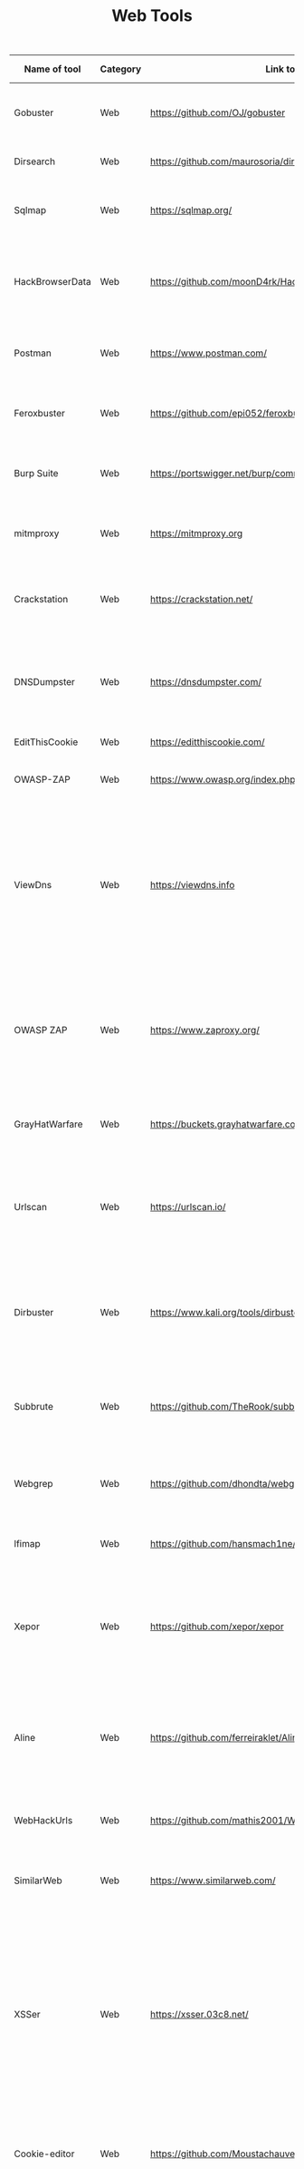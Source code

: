 <h1 align="center"> Web Tools </h1>
<br>



   
| Name of tool    | Category | Link to the tool                                               | Short Discription                                                                                                                                                                                                                                                                                                                                              |
| --------------- | -------- | -------------------------------------------------------------- | -------------------------------------------------------------------------------------------------------------------------------------------------------------------------------------------------------------------------------------------------------------------------------------------------------------------------------------------------------------- |
| Gobuster        | Web      | https://github.com/OJ/gobuster                                 | Bruteforce tool for finding directories and files in webserver                                                                                                                                                                                                                                                                                                 |
| Dirsearch       | Web      | https://github.com/maurosoria/dirsearch                        | Tool for scanning a website path.                                                                                                                                                                                                                                                                                                                              |
| Sqlmap          | Web      | https://sqlmap.org/                                            | automates the process of detecting and exploiting SQL injection                                                                                                                                                                                                                                                                                                |
| HackBrowserData | Web      | https://github.com/moonD4rk/HackBrowserData                    | Tools that could help us decrypt data like password, bookmark, history from the browser.                                                                                                                                                                                                                                                                       |
| Postman         | Web      | https://www.postman.com/                                       | Tool for testing API calls and stubing the data to APIs to mock the calls                                                                                                                                                                                                                                                                                      |
| Feroxbuster     | Web      | https://github.com/epi052/feroxbuster                          | A simple, fast, recursive content discovery tool written in Rust                                                                                                                                                                                                                                                                                               |
| Burp Suite      | Web      | https://portswigger.net/burp/communitydownload                 | It is tool for performing security testing of web applications.                                                                                                                                                                                                                                                                                                |
| mitmproxy       | Web      | https://mitmproxy.org                                          | Mitmproxy is a free and open source interactive HTTPS proxy.                                                                                                                                                                                                                                                                                                   |
| Crackstation    | Web      | https://crackstation.net/                                      | CrackStation is a massive pre-computed lookup tables to crack password hashes.                                                                                                                                                                                                                                                                                 |
| DNSDumpster     | Web      | https://dnsdumpster.com/                                       | DNSdumpster is a FREE domain research tool that can discover hosts related to a domain.                                                                                                                                                                                                                                                                        |
| EditThisCookie  | Web      | https://editthiscookie.com/                                    | Cookie viewer and editor                                                                                                                                                                                                                                                                                                                                       |
| OWASP-ZAP       | Web      | https://www.owasp.org/index.php/OWASP_Zed_Attack_Proxy_Project | Owasp-zap tool is used to scan web application.                                                                                                                                                                                                                                                                                                                |
| ViewDns         | Web      | https://viewdns.info                                           | ViewDNS is used to search for Domain/IP address info and can reverse search about the IP address of the website. Many of the tools are included in it as: Reverse IP Lookup,IP Whois,etc                                                                                                                                                                       |
| OWASP ZAP       | Web      | https://www.zaproxy.org/                                       | OWASP Zed Attact Proxy (ZAP) used for spidering website/passive scanning of website. It contain scanner,proxy and many other features.                                                                                                                                                                                                                         |
| GrayHatWarfare  | Web      | https://buckets.grayhatwarfare.com/                            | Website used to look for publicly exposed s3 buckets of AWS servers                                                                                                                                                                                                                                                                                            |
| Urlscan         | Web      | https://urlscan.io/                                            | urlscan.io is a free service to scan and analyse websites. It record the activity that this page navigation creates.                                                                                                                                                                                                                                           |
| Dirbuster       | Web      | https://www.kali.org/tools/dirbuster/                          | DirBuster is a multi threaded java application designed to brute force directories and files names on web/application servers.                                                                                                                                                                                                                                 |
| Subbrute        | Web      | https://github.com/TheRook/subbrute                            | A DNS meta-query spider that enumerates DNS records, and subdomains.                                                                                                                                                                                                                                                                                           |
| Webgrep         | Web      | https://github.com/dhondta/webgrep                             | grep for Web pages, with JS deobfuscation, CSS unminifying and OCR on images.                                                                                                                                                                                                                                                                                  |
| lfimap          | Web      | https://github.com/hansmach1ne/lfimap                          | Local file inclusion discovery and exploitation tool                                                                                                                                                                                                                                                                                                           |
| Xepor           | Web      | https://github.com/xepor/xepor                                 | Xepor, a web routing framework for reverse engineers and security researchers, brings the best of mitmproxy & Flask                                                                                                                                                                                                                                            |
| Aline           | Web      | https://github.com/ferreiraklet/Aline                          | A tool that simply downloads files of a certain type, located on a certain domain and indexed by Google.                                                                                                                                                                                                                                                       |
| WebHackUrls     | Web      | https://github.com/mathis2001/WebHackUrls                      | A tool for URl recon with filter by keyword and saving results to file.                                                                                                                                                                                                                                                                                        |
| SimilarWeb      | Web      | https://www.similarweb.com/                                    | A tool that provides detailed website traffic analysis                                                                                                                                                                                                                                                                                                         |
| XSSer           | Web      | https://xsser.03c8.net/                                        | Cross Site "Scripter" (aka XSSer) is an automatic -framework- to detect, exploit and report XSS vulnerabilities in web-based applications. It provides several options to try to bypass certain filters and various special techniques for code injection.                                                                                                     |
| Cookie-editor   | Web      | https://github.com/Moustachauve/cookie-editor                  | Browser extension to create, edit and delete cookies for the current tab.                                                                                                                                                                                                                                                                                      |
| Chrome DevTools | Web      | https://developer.chrome.com/docs/devtools/                    | Chrome provides a set of tools for web developers. These tools are built into Google Chrome. It has the functionality to view and change the DOM and a Page’s Style. With Chrome DevTools, you will be able to view messages, run & debug JavaScript in the Console, edit the pages on-the-fly, diagnose the problem quickly, and optimize the website speed . |
| Nessus          | Web      | https://www.tenable.com/downloads/nessus?loginAttempted=true   | An all in one tool that has various featured like network scan , website scan , api scan , etc                                                                                                                                                                                                                                                                 |
| Wappalyzer      | Web      | https://github.com/wappalyzer/wappalyzer                       | Browser extension which identifies technologies on websites                                                                                                                                                                                                                                                                                                    |
| Raccoon      | Web      | https://github.com/evyatarmeged/Raccoon       | A high-performance offensive security tool for reconnaissance and vulnerability scanning |
| ffuf          | Web     | https://github.com/ffuf/ffuf                  | Fast web fuzzer written in Go  |




<br>
<h1 align="center"> Misc Tools </h1>
<br>




| Name of tool     | Category | Link to the tool                              | Short Description                                                                                                              |
| ---------------- | -------- | --------------------------------------------- | ------------------------------------------------------------------------------------------------------------------------------ |
| Oh My Zsh        | Misc     | https://github.com/ohmyzsh/ohmyzsh            | Framework for zsh terminal customization.                                                                                      |
| Cmder            | Misc     | https://cmder.app/                            | Console emulator for Windows. You get almost all features of linux and much more all embedded in this nice piece of software. |
| CyberChef        | Misc     | https://gchq.github.io/CyberChef/             | Browser tool for quickly testing various encoding/encryption operations on a given input, such as base64, XOR, hexdumping, ... |
| Hash-Identify    | Misc     | https://github.com/blackploit/hash-identifier | Software to identify the different types of hashes used to encrypt data and especially passwords.                              |
| dCode            | Misc     | https://www.dcode.fr/tools-list               | A online tool for identifying and decoding various ciphers                                                                     |
| ShadowcryptTools | Misc     | https://shadowcrypt.net/tools/                | A collection of 24 online tools for OSINT, network scanning, MD5 encryption and many others                                    |
| Android-SDK      | android  | https://developer.android.com/studio          | A tool for development of android app using android-sdk,emulator                                                               |
| Hash Analyzer    | Misc     | https://www.tunnelsup.com/hash-analyzer/      | A website that helps to identify hash types.                                                                                   |
| Audacity         | Misc     | https://www.audacityteam.org/download/        | An audio editor that can be used for waveform and spectrum steganography.                                                      |
| prezto           | Misc     | https://github.com/sorin-ionescu/prezto       | Prezto is the configuration framework for Zsh                                                                                  |
| instances        | Misc     | https://instances.vantage.sh/                 | Tool to compare EC2 metrics and pricing on AWS                                                                                 |
| Malzilla         | Misc     | https://malzilla.sourceforge.net/             | Malware hunting tool. It shows you the full source of webpages and all the HTTP headers                                        |
| XOR Calculator   | Misc     | https://xor.pw/#                              | Browser tool for calculate XOR (biner, decimal, hexadecimal, ASCII)                                                            |




<br>
<h1 align="center"> OSINT Tools </h1>
<br>




| Name of tool       | Category | Link to the tool                               | Short Description                                                                                                                                                                        |
| ------------------ | -------- | ---------------------------------------------- | ---------------------------------------------------------------------------------------------------------------------------------------------------------------------------------------- |
| ReconDog           | OSINT    | https://github.com/s0md3v/ReconDog             | An OSINT tool which uses api to collect all data , no direct contact with user is made.                                                                                                  |
| Spiderfoot         | OSINT    | https://www.spiderfoot.net/                    | Spiderfoot is automating the process of gathering intelligence about a given target, which may be an IP address.                                                                         |
| Holehe             | OSINT    | https://github.com/megadose/holehe             | Holehe checks if an email is attached to an account on sites like twitter, instagram, imgur and more than 120 others                                                                     |
| Epieos             | OSINT    | https://epieos.com/                            | Retrieve information linked to an email address, without notifying its user                                                                                                              |
| Spiderfoot         | OSINT    | https://www.spiderfoot.net/                    | Spiderfoot is automating the process of gathering intelligence about a given target, which may be an IP address.                                                                         |
| Geogramint         | OSINT    | https://github.com/Alb-310/Geogramint          | An OSINT Geolocalization tool for Telegram that find nearby users and groups                                                                                                             |
| geocreepy          | OSINT    | http://geocreepy.com                           | A Geolocation OSINT Tool. Offers geolocation information gathering through social networking platforms.                                                                                  |
| ViewDns            | OSINT    | https://viewdns.info                           | ViewDNS is used to search for Domain/IP address info and can reverse search about the IP address of the website. Many of the tools are included in it as: Reverse IP Lookup,IP Whois,etc |
| Sherlock           | OSINT    | https://github.com/sherlock-project/sherlock   | Hunt down social media accounts by username across social networks                                                                                                                       |
| Hunter.io          | OSINT    | https://hunter.io/                             | Hunter lets you find professional email addresses in seconds and connect with the people that matter for your business.                                                                  |
| InstantUsername    | OSINT    | https://instantusername.com/#/                 | Tool to search for a given username in all social media                                                                                                                                  |
| Twint              | OSINT    | https://github.com/twintproject/twint          | A Python Tool to scrape twitter data without API limitations                                                                                                                             |
| KnockKnock         | OSINT    | https://github.com/harleo/knockknock           | A script written in #go that queries the ViewDNSInfo API (free, 500 results limit) and gets a list of domains related to target domain                                                   |
| WEBOSINT           | OSINT    | https://github.com/C3n7ral051nt4g3ncy/webosint | Simple #python tool for step-by-step collection of domain information using HackerTarget and whoisxmlapi APIs.                                                                           |
| OSINT Search Tools | OSINT    | https://osint.hopain.cyou/index.html           | Several hundred links for quick search in Social Media, Communties, Maps, Documents Search Engines                                                                                       |
| SnapScraper        | OSINT    | https://rhematt.github.io/Snap-Scraper/        | SnapScraper is an open source intelligence tool which enables users to download media uploaded to Snapchat’s Snap Map using a set of latitude and longitiude co-ordinates.               |
| GitHound           | OSINT    | https://github.com/tillson/git-hound           | A useful tool to extract sensitive information leaked on github, can be used for bug bounty hunting.                                                                                     |
| Sublist3r          | OSINT    | https://github.com/aboul3la/Sublist3r          | Sublist3r is a python tool designed to enumerate subdomains of websites using OSINT                                                                                                      |
| Maltego            | OSINT    | https://github.com/M0m0SMS-OSINT/Maltego       | Maltego is a Java application that simplify and expedite your investigations.Thanks to its fantastic access to databases and visualization tools.                                        |
| DeHashed           | OSINT    | https://www.dehashed.com/                      | DeHashed is a hacked database search engine to help secure accounts and provide insight on database breaches and account leaks                                                           |
| octosuite          | OSINT    | https://github.com/bellingcat/octosuite        | Advanced Github OSINT Framework                                                                                                                                                          |
| Watools            | OSINT    | https://Watools.io                             | download whatsapp profile picture                                                                                                                                                        |
| WAGSCRAPER         | OSINT    | https://github.com/riz4d/WaGpScraper           | A Python Oriented tool to Scrap WhatsApp Group Link using Google Dork it Scraps Whatsapp Group Links From Google Results And Gives Working Links.                                        |







<br>
<h1 align="center"> Forensics Tool</h1>
<br>






| Name of tool | Category  | Link to the tool                      | Short Description                                                                               |
| ------------ | --------- | ------------------------------------- | ----------------------------------------------------------------------------------------------- |
| Exiftool     | Forensics | https://github.com/exiftool           | Tool for looking into meta data and other useful information related to a particular image file |
| Binwalk      | Forensics | https://github.com/ReFirmLabs/binwalk | Tool for searching a given binary image for embedded files and executable code.                 |
| Forensically | Forensics  | https://29a.ch/photo-forensics/#forensic-magnifier | Forensically is a set of free tools for digital image forensics.                  |
| Aperisolve | Forensics | https://www.aperisolve.com/ | Its offerings, which span the gamut of image analysis, include Steghide, Binwalk, Exiftool, and many others. |
| DTMF decoder | Forensics | https://unframework.github.io/dtmf-detect/ | Tool to solve DTMF audio based forensics |
| Dislocker |  Forensics | http://www.hsc.fr/ressources/outils/dislocker/ | Tool for reading Bitlocker encrypted partitions. |
| Firmware-mod-kit | Forensics | https://code.google.com/p/firmware-mod-kit/ | Tools for firmware packing/unpacking. |
| StegOnline | Forensics | https://stegonline.georgeom.net/ | [Steganography](https://en.wikipedia.org/wiki/Steganography) tool for extracting embedded data from images. A web-based, accessible and open-source port of StegSolve. |
| Sherloq | Forensics | https://github.com/GuidoBartoli/sherloq | An open-source digital image forensic toolset |
| Lookyloo | Forensics | https://lookyloo.circl.lu/ | Webapp allowing to scrape a website and then displays a tree of domains calling each other |   
| pngtools | Forensics | https://github.com/mikalstill/pngtools | An open-source tool to dissect pngs. |
| Creddump | Forensics | https://github.com/moyix/creddump | Dump windows credentials |
| Network Miner | Forensics | http://www.netresec.com/?page=NetworkMiner | Network Forensic Analysis Tool. NetworkMiner can be used as a passive network sniffer/packet capturing tool in order to detect operating systems, sessions, hostnames, open ports etc. without putting any traffic on the network |
| fcrackzip | Forensics | https://github.com/hyc/fcrackzip | Brute-force guesses a zip password (for passwords <7 characters or so) |
| Autopsy | Forensics | https://www.autopsy.com/ | Powerful tool to analyze disk images. |



<br>
<h1 align="center"> Pwn Tools </h1>
<br>



| Name of tool | Category | Link to the tool                                            | Short Description                                                                                     |
| ------------ | -------- | ----------------------------------------------------------- | ----------------------------------------------------------------------------------------------------- |
| one_gadget   | pwn      | https://github.com/david942j/one_gadget                     | Tool for finding ROP-tools in libc6.so.6                                                              |
| pwntools     | pwn      | https://github.com/Gallopsled/pwntools                      | Library to develop exploits in Python                                                                 |
| metasploit   | pwn      | https://www.metasploit.com/                                 | Very powerful penetration testing framework                                                           |
| Nmap         | pwn      | https://nmap.org/                                           | utility for network discovery and security auditing.                                                  |
| Wireshark    | pwn      | https://wireshark.org/                                      | Network protocol analyzer tool                                                                        |
| RustScan     | pwn      | https://github.com/RustScan/RustScan                        | The fast port scanner.                                                                                |
| Linpeas      | pwn      | https://github.com/carlospolop/PEASS-ng/tree/master/linPEAS | Shows the ways to escalate privileges on Linux                                                        |
| Crackmapexec | pwn      | https://github.com/Porchetta-Industries/CrackMapExec        | post-exploitation tool that helps automate assessing the security of large Active Directory networks. |
| Aircrack-ng  | pwn      | https://www.aircrack-ng.org/                                | A complete suite of tools to test WiFi network security.                                              |





<br>
<h1 align="center"> Cryptography Tools </h1>
<br>




| Name of tool  | Category | Link to the tool                            | Short Description                                                                                                     |
| ------------- | -------- | ------------------------------------------- | --------------------------------------------------------------------------------------------------------------------- |
| RsaCtfTool    | Crypto   | https://github.com/RsaCtfTool/RsaCtfTool    | RSA multi attacks tool : uncipher data from weak public key.                                                          |
| CTF-CryptTool | Crypto   | https://github.com/karma9874/CTF-CryptoTool | Works for the cipher which does not have a key.                                                                       |
| Hash-Extender | Crypto   | https://github.com/iagox86/hash_extender    | Tool for performing hash length extension attacks                                                                     |
| Featherduster | Crypto   | https://github.com/nccgroup/featherduster   | An automated, modular cryptanalysis tool.                                                                             |
| Hashkill      | Crypto   | https://github.com/gat3way/hashkill         | hashkill password recovery tool                                                                                       |
| Yafu          | Crypto   | http://sourceforge.net/projects/yafu/       | Automated integer factorization.                                                                                      |
| Factordb      | Crypto   | http://factordb.com/                        | Automated Integer Factorization.                                                                                      |
| Cointracking  | Crypto   | [https://cryptomaniaks.com/]                | Allows you to import all of your historical transaction data manually or via API.                                     |
| Ciphers       | Crypto   | [https://rumkin.com/tools/cipher/]          | A collection of different ciphers tools to encrypt/decrypt messages.                                                  |
| StegoCracker  | Crypto   | https://github.com/W1LDN16H7/StegoCracker   | Stego is an open-source and free steganography tool that lets you hide your secret message in an image or audio file. |
| PkCrack       | Crypto   | https://github.com/keyunluo/pkcrack         | A tool for breaking PkZip-encryption.                                                                                 |
| XORTool       | Crypto   | https://github.com/hellman/xortool          | A tool to analyze multi-byte xor cipher.
| XORTool       | Crypto   | https://github.com/hellman/xortool          | A tool to analyze multi-byte xor cipher.                                                                              |
|Patator   | Crypto |https://github.com/lanjelot/patator | Patator is a multi-purpose brute-forcer, with a modular design.|


<br>
<h1 align="center"> Reverse Engineering Tools </h1>
<br>

| Name of tool     | Category            | Link to the tool                                   | Short Description                                                                                                                                                                                           |
| ---------------- | ------------------- | -------------------------------------------------- | ----------------------------------------------------------------------------------------------------------------------------------------------------------------------------------------------------------- |
| Z3 Solver        | Reverse Engineering | https://github.com/Z3Prover/z3                     | SAT Solver for automating finding value with multiple constraint checks                                                                                                                                     |
| cutter           | Reverse Engineering | https://github.com/rizinorg/cutter                 | Reverse Engineering platform (disassembler)                                                                                                                                                                 |
| IDA              | Reverse Engineering | https://hex-rays.com/ida-pro/                      | Tool for disassembling a binary file and also a versatile debugger                                                                                                                                          |
| gdb              | Reverse Engineering | https://www.sourceware.org/gdb/                    | Tool that lets you step through the assembly code as it runs, and examine the contents of registers and memory.                                                                                             |
| Ciphey           | Docker              | https://github.com/Ciphey/Ciphey                   | Tool to automaticaaly decrypt encryptions without knowing the key or cipher, decode encoding and crack hashes.                                                                                              |
| Ghidra           | Reverse Engineering | https://github.com/NationalSecurityAgency/ghidra   | It is a reverse engineering framework made by the NSA                                                                                                                                                       |
| Java Decompilers | Reverse Engineering | http://www.javadecompilers.com/                    | An online decompiler for Java and Android APKs                                                                                                                                                              |
| ScyllaHide       | Reverse Engineering | https://github.com/x64dbg/ScyllaHide               | ScyllaHide is an advanced open-source x64/x86 user mode Anti-Anti-Debug library. It hooks various functions to hide debugging.                                                                              |
| WinHex           | Reverse Engineering | https://x-ways.net/winhex/                         | WinHex is an advanced tool for everyday and emergency use: inspect and edit all kinds of files, recover deleted files or lost data from hard drives with corrupt file systems or from digital camera cards. |
| Androguard       | Reverse Engineering | https://github.com/androguard/androguard           | It is a reverse engineering for Android applications.                                                                                                                                                       |
| ImHex            | Reverse Engineering | https://github.com/WerWolv/ImHex                   | A Hex Editor for Reverse Engineers, And Programmers. Support useful features for Hex editing.                                                                                                               |
| BinUtils         | Reverse Engineering | http://www.gnu.org/software/binutils/binutils.html | The GNU Binary Utilities, or Binutils, are a set of programming tools for creating and managing binary programs, object files, libraries, profile data, and assembly source code.                           |
| Binary Ninja     | Reverse Engineering | https://binary.ninja/                              | It has the ability to deconstruct binary files and show the results in linear or graph representations. It automatically analyses the code in-depth, producing data that aids in binary analysis.           |
| Hashcat          | Reverse Engineering | https://hashcat.net/hashcat/                       | hashcat is the world's fastest and most advanced password recovery utility. hashcat currently supports CPUs, GPUs, and other hardware accelerators on Linux, Windows, and macOS.                            |
| Hiew             | Reverse Engineering |  http://www.hiew.ru/                               | Hiew is a binary file editor focused on working with code. |
| BARF             | Reverse Engineering |  https://github.com/programa-stic/barf-project     | BARF is an open source binary analysis framework that aims to support a wide range of binary code analysis tasks that are common in the information security discipline.                                      |
